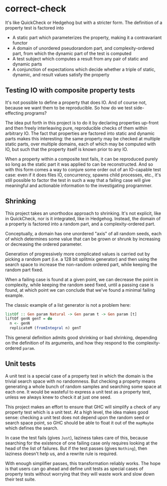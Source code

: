 # correct-check

It's like QuickCheck or Hedgehog but with a stricter form. The definition of
a property test is factored into

- A static part which parameterizes the property, making it a contravariant
  functor
- A domain of unordered pseudorandom part, and complexity-ordered part, from
  which the dynamic part of the test is computed
- A test subject which computes a result from any pair of static and dynamic
  parts
- A conjunction of expectations which decide whether a triple of static,
  dynamic, and result values satisfy the property

## Testing IO with composite property tests

It's not possible to define a property that does IO. And of course not, because
we want them to be reproducible. So how do we test side-effecting programs?

The idea put forth in this project is to do it by declaring properties
up-front and then freely interleaving pure, reproducible checks of them within
arbitrary IO. The fact that properties are factored into static and dynamic
parts makes this interesting: the same property may be checked at multiple
static parts, over multiple domains, each of which may be computed with IO, but
such that the property itself is known prior to any IO.

When a property within a composite test fails, it can be reproduced purely so
long as the static part it was applied to can be reconstructed. And so with this
form comes a way to conjure some order out of an IO-capable test case: even if
it does files IO, concurrency, spawns child processes, etc., it's still possible
to factor the test in such a way that a failing case will give meaningful and
actionable information to the investigating programmer.

## Shrinking

This project takes an unorthodox approach to shrinking. It's not explicit, like
in QuickCheck, nor is it integrated, like in Hedgehog. Instead, the domain of
a property is factored into a random part, and a complexity-ordered part.

Conceptually, a domain has one unordered "axis" of all random seeds, each of
which determines some value that can be grown or shrunk by increasing or
decreasing the ordered parameter.

Generation of progressively more complicated values is carried out by picking a
random part (i.e. a 128 bit splitmix generator) and then using the search space
to increase the non-random ordered part, while keeping the random part fixed.

When a failing case is found at a given point, we can decrease the point in
complexity, while keeping the random seed fixed, until a passing case is found,
at which point we can conclude that we've found a minimal failing example.

The classic example of a list generator is not a problem here:
```Haskell
listOf :: Gen param Natural -> Gen param t -> Gen param [t]
liftOf genN genT = do
  n <- genN
  replicateM (fromIntegral n) genT
```
This general definition admits good shrinking or bad shrinking, depending on
the definition of its arguments, and how they respond to the complexity-ordered
`param`.

## Unit tests

A unit test is a special case of a property test in which the domain is the
trivial search space with no randomness. But checking a property means
generating a whole bunch of random samples and searching some space at each one.
It would be wasteful to express a unit test as a property test, unless we always
knew to check it at just one seed.

This project makes an effort to ensure that GHC will simplify a check of any
property test which is a unit test. At a high level, the idea makes good sense:
checking a unit test does not depend upon the random seed or search space point,
so GHC should be able to float it out of the `mapMaybe` which defines the search.

In case the test fails (gives `Just`), laziness takes care of this, because
searching for the existence of one failing case only requires looking at the
head of the list of failures. But if the test passes (gives `Nothing`), then
laziness doesn't help us, and a rewrite rule is required.

With enough simplifier passes, this transformation reliably works. The hope is
that users can go ahead and define unit tests as special cases of property tests
without worrying that they will waste work and slow down their test suite.
